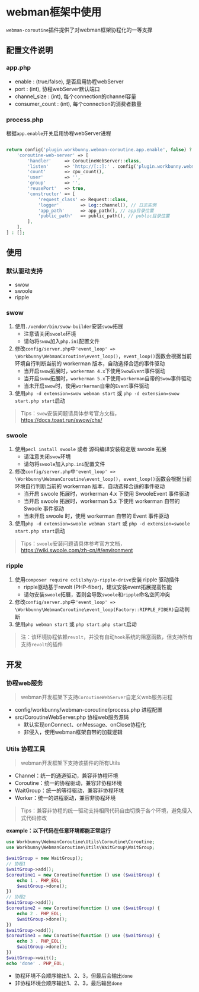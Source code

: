 # webman框架中使用

`webman-coroutine`插件提供了对webman框架协程化的一等支撑

## 配置文件说明 

### app.php

- enable : (true/false), 是否启用协程webServer
- port : (int), 协程webServer默认端口
- channel_size : (int), 每个connection的channel容量
- consumer_count : (int), 每个connection的消费者数量

### process.php

根据`app.enable`开关启用协程webServer进程

```php

return config('plugin.workbunny.webman-coroutine.app.enable', false) ? [
    'coroutine-web-server' => [
        'handler'     => CoroutineWebServer::class,
        'listen'      => 'http://[::]:' . config('plugin.workbunny.webman-coroutine.app.port', 8717),
        'count'       => cpu_count(),
        'user'        => '',
        'group'       => '',
        'reusePort'   => true,
        'constructor' => [
            'request_class' => Request::class,
            'logger'        => Log::channel(), // 日志实例
            'app_path'      => app_path(), // app目录位置
            'public_path'   => public_path(), // public目录位置
        ],
    ],
] : [];

```

## 使用

### 默认驱动支持

- swow
- swoole
- ripple

### swow

1. 使用`./vendor/bin/swow-builder`安装`swow`拓展
   - 注意请关闭`swoole`环境
   - 请勿将`swow`加入`php.ini`配置文件
2. 修改`config/server.php`中`'event_loop' => \Workbunny\WebmanCoroutine\event_loop()`，`event_loop()`函数会根据当前环境自行判断当前的 workerman 版本，自动选择合适的事件驱动
    - 当开启`swow`拓展时，`workerman 4.x`下使用`SwowEvent`事件驱动
    - 当开启`swow`拓展时，`workerman 5.x`下使用`workerman`自带的`Swow`事件驱动
    - 当未开启`swow`时，使用`workerman`自带的`Event`事件驱动
3. 使用`php -d extension=swow webman start` 或 `php -d extension=swow start.php start`启动

> Tips：`swow`安装问题请具体参考官方文档，https://docs.toast.run/swow/chs/

### swoole

1. 使用`pecl install swoole` 或者 源码编译安装稳定版 swoole 拓展
   - 请注意关闭`swow`环境
   - 请勿将`swoole`加入`php.ini`配置文件
2. 修改`config/server.php`中`'event_loop' => \Workbunny\WebmanCoroutine\event_loop()`，`event_loop()`函数会根据当前环境自行判断当前的 workerman 版本，自动选择合适的事件驱动
    - 当开启 swoole 拓展时，workerman 4.x 下使用 SwooleEvent 事件驱动
    - 当开启 swoole 拓展时，workerman 5.x 下使用 workerman 自带的 Swoole 事件驱动
    - 当未开启 swoole 时，使用 workerman 自带的 Event 事件驱动
3. 使用`php -d extension=swoole webman start` 或 `php -d extension=swoole start.php start`启动

> Tips：`swoole`安装问题请具体参考官方文档，https://wiki.swoole.com/zh-cn/#/environment

### ripple

1. 使用`composer require cclilshy/p-ripple-drive`安装 ripple 驱动插件
   - ripple驱动基于revolt (PHP-fiber)，建议安装event拓展提高性能
   - 请勿安装`swoole`拓展，否则会导致`swoole`和`ripple`命名空间冲突
2. 修改`config/server.php`中`'event_loop' => \Workbunny\WebmanCoroutine\event_loop(Factory::RIPPLE_FIBER)`自动判断
3. 使用`php webman start` 或 `php start.php start`启动

> 注：该环境协程依赖`revolt`，并没有自动`hook`系统的阻塞函数，但支持所有支持`revolt`的插件

## 开发

### 协程web服务

> webman开发框架下支持`CoroutineWebServer`自定义web服务进程

- config/workbunny/webman-coroutine/process.php 进程配置
- src/CoroutineWebServer.php 协程web服务源码
  - 默认实现onConnect、onMessage、onClose协程化
  - 非侵入，使用webman框架自带的加载逻辑

### Utils 协程工具

> webman开发框架下支持该插件的所有Utils

- Channel：统一的通道驱动，兼容非协程环境
- Coroutine：统一的协程驱动，兼容非协程环境
- WaitGroup：统一的等待驱动，兼容非协程环境
- Worker：统一的进程驱动，兼容非协程环境

> Tips：兼容非协程的统一驱动支持相同代码自由切换于各个环境，避免侵入式代码修改

**example：以下代码在任意环境都能正常运行**

```php
use Workbunny\WebmanCoroutine\Utils\Coroutine\Coroutine;
use Workbunny\WebmanCoroutine\Utils\WaitGroup\WaitGroup;

$waitGroup = new WaitGroup();
// 协程1
$waitGroup->add();
$coroutine1 = new Coroutine(function () use ($waitGroup) {
    echo 1 . PHP_EOL;
    $waitGroup->done();
})
// 协程2
$waitGroup->add();
$coroutine2 = new Coroutine(function () use ($waitGroup) {
    echo 2 . PHP_EOL;
    $waitGroup->done();
})
$waitGroup->add();
$coroutine3 = new Coroutine(function () use ($waitGroup) {
    echo 3 . PHP_EOL;
    $waitGroup->done();
})
$waitGroup->wait();
echo 'done' . PHP_EOL;
```

- 协程环境不会顺序输出1、2、3，但最后会输出`done`
- 非协程环境会顺序输出1、2、3，最后输出`done`
